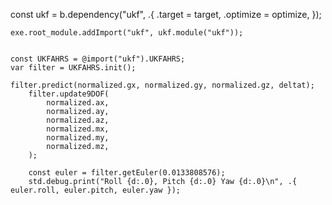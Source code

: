 

  const ukf = b.dependency("ukf", .{
        .target = target,
        .optimize = optimize,
    });

    exe.root_module.addImport("ukf", ukf.module("ukf"));


    const UKFAHRS = @import("ukf").UKFAHRS;
    var filter = UKFAHRS.init();

    filter.predict(normalized.gx, normalized.gy, normalized.gz, deltat);
        filter.update9DOF(
            normalized.ax,
            normalized.ay,
            normalized.az,
            normalized.mx,
            normalized.my,
            normalized.mz,
        );

        const euler = filter.getEuler(0.0133808576);
        std.debug.print("Roll {d:.0}, Pitch {d:.0} Yaw {d:.0}\n", .{ euler.roll, euler.pitch, euler.yaw });
